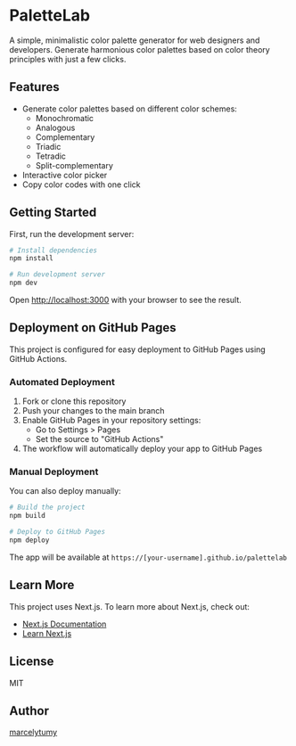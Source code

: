 # PaletteLab

A simple, minimalistic color palette generator for web designers and developers. Generate harmonious color palettes based on color theory principles with just a few clicks.

## Features

- Generate color palettes based on different color schemes:
  - Monochromatic
  - Analogous
  - Complementary
  - Triadic
  - Tetradic
  - Split-complementary
- Interactive color picker
- Copy color codes with one click

## Getting Started

First, run the development server:

```bash
# Install dependencies
npm install

# Run development server
npm dev
```

Open [http://localhost:3000](http://localhost:3000) with your browser to see the result.

## Deployment on GitHub Pages

This project is configured for easy deployment to GitHub Pages using GitHub Actions.

### Automated Deployment

1. Fork or clone this repository
2. Push your changes to the main branch
3. Enable GitHub Pages in your repository settings:
   - Go to Settings > Pages
   - Set the source to "GitHub Actions"
4. The workflow will automatically deploy your app to GitHub Pages

### Manual Deployment

You can also deploy manually:

```bash
# Build the project
npm build

# Deploy to GitHub Pages
npm deploy
```

The app will be available at `https://[your-username].github.io/palettelab`

## Learn More

This project uses Next.js. To learn more about Next.js, check out:

- [Next.js Documentation](https://nextjs.org/docs)
- [Learn Next.js](https://nextjs.org/learn)

## License

MIT

## Author

[marcelytumy](https://github.com/marcelytumy)
